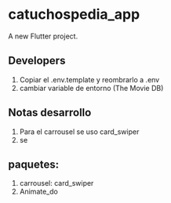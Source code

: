 # catuchospedia_app

A new Flutter project.

## Developers

1. Copiar el .env.template y reombrarlo a .env
2. cambiar variable de entorno (The Movie DB)



## Notas desarrollo
  1. Para el carrousel se uso card_swiper
  2. se


## paquetes:

 1. carrousel: card_swiper
 2. Animate_do